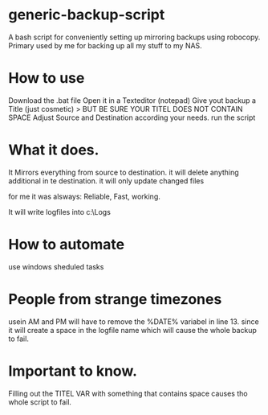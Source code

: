 # generic-backup-script
A bash script for conveniently setting up mirroring backups using robocopy.
Primary used by me for backing up all my stuff to my NAS.


# How to use

Download the .bat file
Open it in a Texteditor (notepad) 
Give yout backup a Title (just cosmetic) > BUT BE SURE YOUR TITEL DOES NOT CONTAIN SPACE
Adjust Source and Destination according your needs.
run the script

# What it does.

It Mirrors everything from source to destination.
it will delete anything additional in te destination.
it will only update changed files

for me it was alsways: Reliable, Fast, working.

It will write logfiles into c:\Logs 

# How to automate

use windows sheduled tasks


#  People from strange timezones
usein AM and PM will have to remove the %DATE% variabel in line 13. since it will create a space in the logfile name which will cause the whole backup to fail.

# Important to know.
Filling out the TITEL VAR with something that contains space causes tho whole script to fail.
